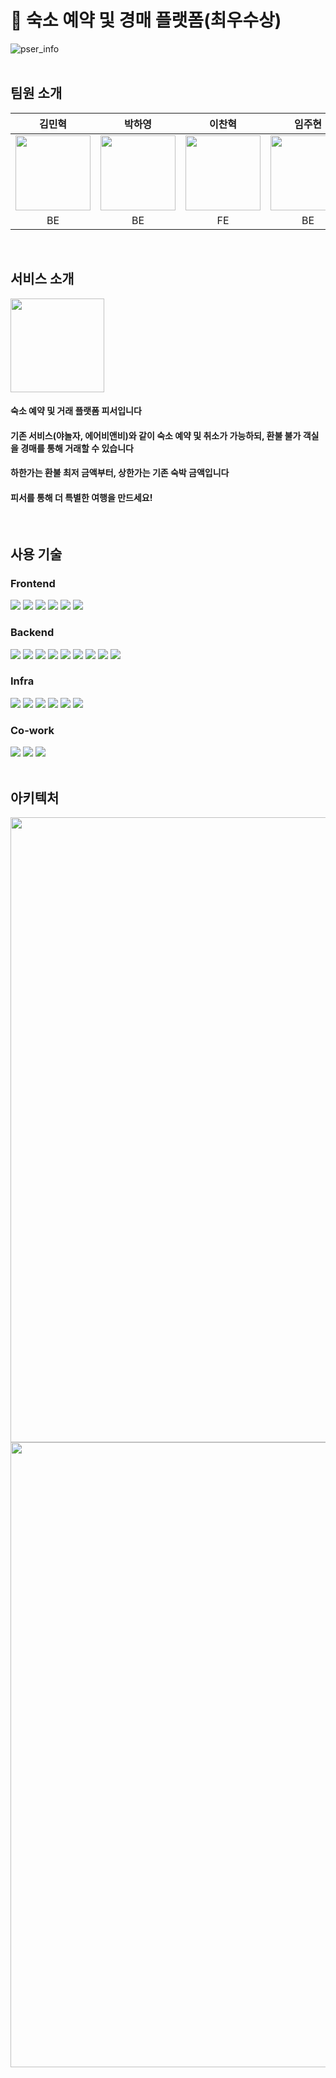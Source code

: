 # 🥇 숙소 예약 및 경매 플랫폼(최우수상)

![pser_info](https://github.com/p-ser/.github/assets/91861082/f8ce38bd-22db-47e7-8124-34cf4d57c985)
<br>
<br>

## 팀원 소개
|김민혁|박하영|이찬혁|임주현|정우용|정의헌|최혜빈|
|:---:|:---:|:---:|:---:|:---:|:---:|:---:
|<img src="https://github.com/p-ser/.github/assets/91861082/43089030-0b0e-4e36-9709-5aa3fb71f599" width="120" />|<img src="https://github.com/p-ser/.github/assets/91861082/5d23cc92-e155-49dc-bab9-f6ec9151f77b" width="120" />|<img src="https://github.com/p-ser/.github/assets/91861082/b951d785-5c7d-4d0d-9e00-44734e1d6c59" width="120" />|<img src="https://github.com/p-ser/.github/assets/91861082/a9427dc5-7ab2-436a-b577-ddea7ccaba20" width="120" />|<img src="https://github.com/p-ser/.github/assets/91861082/5c6281f8-7248-425c-9121-d6a27f402a4a" width="120" />|<img src="https://github.com/p-ser/.github/assets/91861082/497b152b-cf23-4539-ae8a-5496b23fb4e6" width="120" />|<img src="https://github.com/p-ser/.github/assets/91861082/f95b3ab3-22f1-4567-a355-11b4a7288b76" width="120" />|
|BE|BE|FE|BE|BE, FE|BE|FE|
<br>

## 서비스 소개
<img src="https://github.com/p-ser/.github/assets/91861082/94ed50a2-cbfe-4c93-8a61-3b9f5a29a227" width="150" />
<h4>숙소 예약 및 거래 플랫폼 피서입니다</h4>
<h4>기존 서비스(야놀자, 에어비앤비)와 같이 숙소 예약 및 취소가 가능하되, 환불 불가 객실을 경매를 통해 거래할 수 있습니다</h4>
<h4>하한가는 환불 최저 금액부터, 상한가는 기존 숙박 금액입니다</h4>
<h4>피서를 통해 더 특별한 여행을 만드세요!</h4>
<br>

## 사용 기술
<div>
  <h3>Frontend</h3>
    <img src="https://img.shields.io/badge/JavaScript-F7DF1E?style=for-the-badge&logo=javascript&logoColor=black"/>
    <img src="https://img.shields.io/badge/React-61DAFB?style=for-the-badge&logo=react&logoColor=white"/>
    <img src="https://img.shields.io/badge/Tailwind-06B6D4?style=for-the-badge&logo=tailwindcss&logoColor=white"/>
    <img src="https://img.shields.io/badge/Recoil-3578E5?style=for-the-badge&logo=recoil&logoColor=white"/>
    <img src="https://img.shields.io/badge/Vite-646CFF?style=for-the-badge&logo=vite&logoColor=white"/>
    <img src="https://img.shields.io/badge/axios-5A29E4?style=for-the-badge&logo=axios&logoColor=white"/>
</div>
<div>
  <h3>Backend</h3>
    <img src="https://img.shields.io/badge/Java-007396?style=for-the-badge&logo=java&logoColor=white"/>
    <img src="https://img.shields.io/badge/SrpingBoot-6DB33F?style=for-the-badge&logo=springboot&logoColor=white"/>
    <img src="https://img.shields.io/badge/SpringSecurity-6DB33F?style=for-the-badge&logo=springsecurity&logoColor=white"/>
    <img src="https://img.shields.io/badge/MariaDB-003545?style=for-the-badge&logo=mariadb&logoColor=white"/>
    <img src="https://img.shields.io/badge/Elasticsearch-005571?style=for-the-badge&logo=elasticsearch&logoColor=white"/>
    <img src="https://img.shields.io/badge/Apachekafka-231F20?style=for-the-badge&logo=apachekafka&logoColor=white"/>
    <img src="https://img.shields.io/badge/Redis-FF4438?style=for-the-badge&logo=redis&logoColor=white"/>
    <img src="https://img.shields.io/badge/Gradle-02303A?style=for-the-badge&logo=gradle&logoColor=white"/>
    <img src="https://img.shields.io/badge/JUnit5-25A162?style=for-the-badge&logo=JUnit5&logoColor=white">
</div>
<div>
  <h3>Infra</h3>
    <img src="https://img.shields.io/badge/Jenkins-D24939?style=for-the-badge&logo=jenkins&logoColor=white"/>
    <img src="https://img.shields.io/badge/Docker-2496ED?style=for-the-badge&logo=docker&logoColor=white"/>
    <img src="https://img.shields.io/badge/Kubernetes-326CE5?style=for-the-badge&logo=kubernetes&logoColor=white"/>
    <img src="https://img.shields.io/badge/GitHub Actions-2088FF?style=for-the-badge&logo=githubactions&logoColor=white"/>
    <img src="https://img.shields.io/badge/NGINX-009639?style=for-the-badge&logo=nginx&logoColor=white"/>
  <img src="https://img.shields.io/badge/Amazon EC2-FF9900?style=for-the-badge&logo=Amazon EC2&logoColor=white">
</div>
<div>
  <h3>Co-work</h3>
    <img src="https://img.shields.io/badge/Notion-000000?style=for-the-badge&logo=notion&logoColor=white"/>
    <img src="https://img.shields.io/badge/Jira-0052CC?style=for-the-badge&logo=jira&logoColor=white"/>
    <img src="https://img.shields.io/badge/GitHub-181717?style=for-the-badge&logo=github&logoColor=white"/>
</div>
<br>

## 아키텍처
<img src="https://github.com/uiheonn/p-ser/assets/108711488/a5793a22-6916-4735-9c53-ea79617f180c" style="width: 1000px; height: auto;">
<img src="https://github.com/uiheonn/p-ser/assets/108711488/3afe0e7d-672c-4175-a585-0aa814c7513f" style="width: 1000px; height: auto;">

